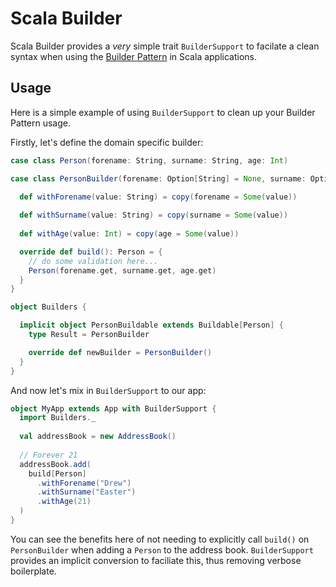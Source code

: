 # Scala Builder

Scala Builder provides a _very_ simple trait `BuilderSupport` to facilate a clean syntax when using the [Builder Pattern](http://en.wikipedia.org/wiki/Builder_pattern) in Scala applications.

Usage
-----

Here is a simple example of using `BuilderSupport` to clean up your Builder Pattern usage. 

Firstly, let's define the domain specific builder:

```scala
case class Person(forename: String, surname: String, age: Int)

case class PersonBuilder(forename: Option[String] = None, surname: Option[String] = "", age: Option[Int] = None) extends Builder[Person] {

  def withForename(value: String) = copy(forename = Some(value))
  
  def withSurname(value: String) = copy(surname = Some(value))
  
  def withAge(value: Int) = copy(age = Some(value))

  override def build(): Person = {
    // do some validation here...
    Person(forename.get, surname.get, age.get)
  }
}

object Builders {

  implicit object PersonBuildable extends Buildable[Person] {
    type Result = PersonBuilder

    override def newBuilder = PersonBuilder()
  }
}
```

And now let's mix in `BuilderSupport` to our app:

```scala
object MyApp extends App with BuilderSupport {
  import Builders._
  
  val addressBook = new AddressBook()
  
  // Forever 21 
  addressBook.add(
    build[Person]
      .withForename("Drew")
      .withSurname("Easter")
      .withAge(21)
  )
}
```

You can see the benefits here of not needing to explicitly call `build()` on `PersonBuilder` when adding a `Person` to the address book. `BuilderSupport` provides an implicit conversion to faciliate this, thus removing verbose boilerplate.
